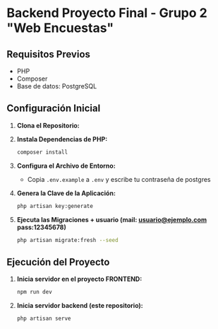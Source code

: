 # Backend Proyecto Final - Grupo 2 "Web Encuestas" 

## Requisitos Previos

- PHP
- Composer
- Base de datos: PostgreSQL

## Configuración Inicial

1. **Clona el Repositorio:**

2. **Instala Dependencias de PHP:**
    ```bash
    composer install
    ```

3. **Configura el Archivo de Entorno:**
    - Copia `.env.example` a `.env` y escribe tu contraseña de postgres 

4. **Genera la Clave de la Aplicación:**
    ```bash
    php artisan key:generate
    ```

5. **Ejecuta las Migraciones + usuario (mail: usuario@ejemplo.com pass:12345678)**
    ```bash
    php artisan migrate:fresh --seed
    ```

## Ejecución del Proyecto

1. **Inicia servidor en el proyecto FRONTEND:**
    ```bash
    npm run dev
    ```

2. **Inicia servidor backend (este repositorio):**
    ```bash
    php artisan serve
    ```